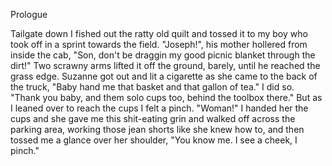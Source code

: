  
 Prologue
 
 Tailgate down I fished out the ratty old quilt and tossed it to my boy who took off in a sprint towards the field.
  "Joseph!", his mother hollered from inside the cab, "Son, don't be draggin my good picnic blanket through the dirt!"
  Two scrawny arms lifted it off the ground, barely, until he reached the grass edge. Suzanne got out and lit a cigarette as she came to the back of the truck, "Baby hand me that basket and that gallon of tea." I did so. "Thank you baby, and them solo cups too, behind the toolbox there." But as I leaned over to reach the cups I felt a pinch. "Woman!" I handed her the cups and she gave me this shit-eating grin and walked off across the parking area, working those jean shorts like she knew how to, and then tossed me a glance over her shoulder, "You know me. I see a cheek, I pinch."